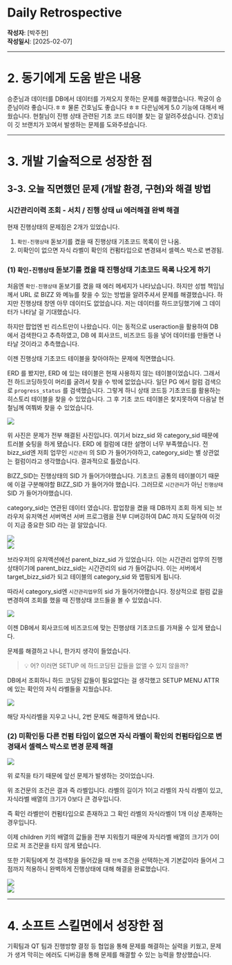 # Daily Retrospective

**작성자**: [박주현]  
**작성일시**: [2025-02-07]

---

# 2. 동기에게 도움 받은 내용

승준님과 데이터를 DB에서 데이터를 가져오지 못하는 문제를 해결했습니다. 짝궁이 승준님이라 좋습니다.ㅎㅎ 물론 건호님도 좋습니다 ㅎㅎ
다은님에게 5.0 기능에 대해서 배웠습니다.
현철님이 진행 상태 관련된 기초 코드 테이블 찾는 걸 알려주셨습니다.
건호님이 깃 브랜치가 꼬여서 발생하는 문제를 도와주셨습니다.

---

# 3. 개발 기술적으로 성장한 점

## 3-3. 오늘 직면했던 문제 (개발 환경, 구현)와 해결 방법

### 시간관리이력 조회 - 서치 / 진행 상태 ui 에러해결 완벽 해결

현재 진행상태의 문제점은 2개가 있었습니다.

1. `확인-진행상태` 돋보기를 켰을 때 진행상태 기초코드 목록이 안 나옴.
2. 미확인이 없으면 자식 라벨이 확인의 컨펌타입으로 변경돼서 셀렉스 박스로 변경됨.

### (1) `확인-진행상태` 돋보기를 켰을 때 진행상태 기초코드 목록 나오게 하기

처음엔 `확인-진행상태` 돋보기를 켰을 때 에러 메세지가 나타났습니다. 하지만 성범 책임님께서 URL 로 BIZZ 와 메뉴를 찾을 수 있는 방법을 알려주셔서 문제를 해결했습니다. 하지만 진행상태 창엔 아무 데이터도 없었습니다. 저는 데이터를 하드코딩했기에 그 데이터가 나타날 걸 기대했습니다.

하지만 팝업엔 빈 리스트만이 나왔습니다. 이는 동적으로 useraction을 활용하여 DB 에서 검색한다고 추측하였고, DB 에 회사코드, 비즈코드 등을 넣어 데이터를 만들면 나타날 것이라고 추측했습니다.

이젠 진행상태 기초코드 테이블을 찾아야하는 문제에 직면했습니다.

ERD 를 봤지만, ERD 에 있는 테이블은 현재 사용하지 않는 테이블이었습니다. 그래서 전 하드코딩하듯이 머리를 굴려서 찾을 수 밖에 없었습니다. 일단 PG 에서 컬럼 검색으로 `progress_status` 를 검색했습니다. 그렇게 하니 상태 코드등 기초코드를 활용하는 히스토리 테이블을 찾을 수 있었습니다. 그 후 기초 코드 테이블은 찾지못하여 다음날 현철님께 여쭤봐 찾을 수 있었습니다.

<img src="../ref/박주현_이미지/진행상태해결1.png">

<br>

위 사진은 문제가 전부 해결된 사진입니다. 여기서 bizz_sid 와 category_sid 때문에 트러블 슛팅을 하게 됐습니다. ERD 에 컬럼에 대한 설명이 너무 부족했습니다. 전 bizz_sid엔 저희 업무인 `시간관리` 의 SID 가 들어가야하고, category_sid는 별 상관없는 컬럼이라고 생각했습니다. 결과적으로 틀렸습니다.

BIZZ_SID는 진행상태의 SID 가 들어가야했습니다. 기초코드 공통의 테이블이기 때문에 이걸 구분해야할 BIZZ_SID 가 들어가야 했습니다. 그러므로 `시간관리`가 아닌 `진행상태` SID 가 들어가야했습니다.

category_sid는 연관된 데이터 였습니다. 팝업창을 켰을 때 DB까지 조회 하게 되는 브라우저 유저액션 서버액션 서버 프로그램을 전부 디버깅하여 DAC 까지 도달하여 이것이 지금 중요한 SID 라는 걸 알았습니다.

<img src="../ref/박주현_이미지/스크린샷 2025-02-07 112018.png">

<BR>

<img src="../ref/박주현_이미지/스크린샷 2025-02-07 112221.png">

브라우저의 유저액션에선 parent_bizz_sid 가 있었습니다. 이는 시간관리 업무의 진행상태이기에 parent_bizz_sid는 시간관리의 sid 가 들어갑니다. 이는 서버에서 target_bizz_sid가 되고 테이블의 category_sid 와 맵핑되게 됩니다.

따라서 category_sid엔 `시간관리업무`의 sid 가 들어가야했습니다. 정상적으로 컬럼 값을 변경하여 조회를 했을 때 진행상태 코드들을 볼 수 있었습니다.

<img src="../ref/박주현_이미지/스크린샷 2025-02-07 125000.png">

이젠 DB에서 회사코드에 비즈코드에 맞는 진행상태 기초코드를 가져올 수 있게 됐습니다.

문제를 해결하고 나니, 한가지 생각이 들었습니다.

> 💡 어? 이러면 SETUP 에 하드코딩된 값들을 없앨 수 있지 않을까?

DB에서 조회하니 하드 코딩된 값들이 필요없다는 걸 생각했고 SETUP MENU ATTR 에 있는 확인의 자식 라벨들을 지웠습니다.

<img src="../ref/박주현_이미지/진행상태3.png">

해당 자식라벨을 지우고 나니, 2번 문제도 해결하게 됐습니다.

### (2) 미확인등 다른 컨펌 타입이 없으면 자식 라벨이 확인의 컨펌타입으로 변경돼서 셀렉스 박스로 변경 문제 해결

<img src="../ref/박주현_이미지/진행상태2.png">

<br>

위 로직을 타기 때문에 앞선 문제가 발생하는 것이었습니다.

위 조건문의 조건은 결과 즉 라벨입니다. 라벨의 길이가 1이고 라벨의 자식 라벨이 있고, 자식라벨 배열의 크기가 0보다 큰 경우입니다.

즉 확인 라벨만이 컨펌타입으로 존재하고 그 확인 라벨의 자식라벨이 1개 이상 존재하는 경우입니다.

이제 children 키의 배열의 값들을 전부 지워줬기 때문에 자식라벨 배열의 크기가 0이므로 저 조건문을 타지 않게 됐습니다.

또한 기획팀에게 첫 검색창을 들어갔을 때 `전체` 조건을 선택하는게 기본값이라 들어서 그 점까지 적용하니 완벽하게 진행상태에 대해 해결을 완료했습니다.

<img src="../ref/박주현_이미지/스크린샷 2025-02-07 155335.png">

<br>

<img src="../ref/박주현_이미지/스크린샷 2025-02-07 155256.png">

---

# 4. 소프트 스킬면에서 성장한 점

기획팀과 QT 팀과 진행방향 결정 등 협업을 통해 문제를 해결하는 실력을 키웠고, 문제가 생겨 막히는 에러도 디버깅을 통해 문제를 해결할 수 있는 능력을 향상했습니다.
